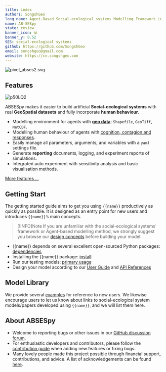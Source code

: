 ```yaml
---
title: index
authors: SongshGeo
long_name: Agent-Based Social-ecological systems Modelling Framework in Python
name: AB-SESpy
state: review
banner_icon: 💻
banner_y: 0.52
SES: social-ecological systems
github: https://github.com/SongshGeo
email: songshgeo@gmail.com
website: https://cv.songshgeo.com
---
```

![pixel_abses2.svg](assets/pixel_abses2.svg)

## Features
![p50LQ2](https://songshgeo-picgo-1302043007.cos.ap-beijing.myqcloud.com/uPic/p50LQ2.jpg)

ABSESpy makes it easier to build artificial **Social-ecological systems** with real **GeoSpatial datasets** and fully incorporate **human behaviour**.

- Modelling environment for agents with **[geo data](#TODO)**: `Shapefile`, `GeoTiff`, `NetCDF`.
- Modelling human behaviour of agents with [cognition, contagion and responses](#TODO).
- Easily manage all parameters, arguments, and variables with a `yaml` settings file.
- Generate **reporting** documents, logging, and experiment reports of simulations.
- Integrated auto experiment with sensitivity analysis and basic visualisation methods.

[More features ...](docs/features.md)

## Getting Start

The getting started guide aims to get you using `{{name}}` productively as quickly as possible. It is designed as an entry point for new users and introduces `{{name}}`’s main concepts.

> [!INFO]Note
> If you are unfamiliar with the social-ecological systems' framework or Agent-based modelling method, we strongly suggest you browse our [design concepts](docs/design.md) before building your model.

- {{name}} depends on several excellent open-sourced Python packages: [dependencies](docs/dependencies.md)
- Installing the {{name}} package: [install](docs/install.md)
- Run our testing models: [primary usage](docs/usage.md)
- Design your model according to our [User Guide](tutorial/user_guide.md) and [API References](api/model.md)

## Model Library

We provide several [examples](examples/negotiation.md) for reference to new users. We likewise encourage users to let us know about links to social-ecological system models/papers developed using `{{name}}`, and we will list them here.

## About AB**SES**py

- Welcome to reporting bugs or other issues in our [GitHub discussion forum](#TODO).
- For enthusiastic developers and contributors, please follow the [contribution guide](docs/contribution.md) when adding new features or fixing bugs.
- Many lovely people made this project possible through financial support, contributions, and advice. A list of acknowledgements can be found [here](docs/acknowledge.md).
